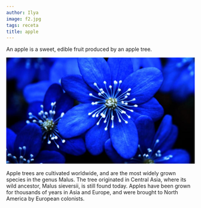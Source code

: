 ```yaml
---
author: Ilya
image: f2.jpg
tags: receta
title: apple
---
```


An apple is a sweet, edible fruit produced by an apple tree.

![image tooltip here](/assets/images/posts/f2.jpg)

Apple trees are cultivated worldwide, and are the most widely grown species in
the genus Malus. The tree originated in Central Asia, where its wild ancestor,
Malus sieversii, is still found today. Apples have been grown for thousands of
years in Asia and Europe, and were brought to North America by European
colonists.